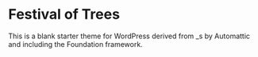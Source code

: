 Festival of Trees
===

This is a blank starter theme for WordPress derived from _s by Automattic and including the Foundation framework.